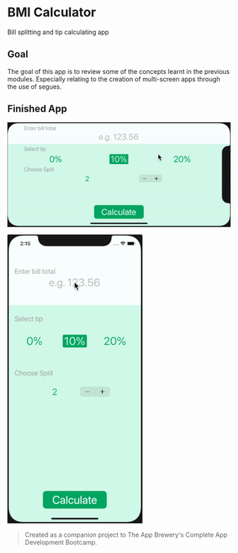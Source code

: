 #  BMI Calculator

Bill splitting and tip calculating app

## Goal

The goal of this app is to review some of the concepts learnt in the previous modules. Especially relating to the creation of multi-screen apps through the use of segues.


## Finished App

![landscape](images/landscape.gif)

![portrait](images/portrait.gif)

>Created as a companion project to The App Brewery's Complete App Development Bootcamp.
